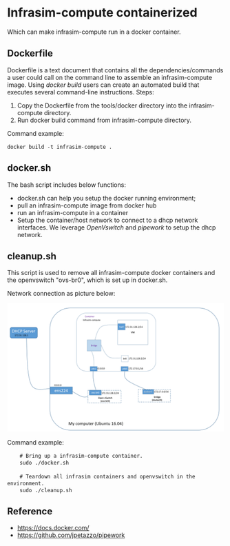 # Infrasim-compute containerized
Which can make infrasim-compute run in a docker container.

## Dockerfile
Dockerfile is a text document that contains all the dependencies/commands a user
could call on the command line to assemble an infrasim-compute image. Using *docker build*
users can create an automated build that executes several command-line instructions.
Steps:
1. Copy the Dockerfile from the tools/docker directory into the infrasim-compute directory.
2. Run docker build command from infrasim-compute directory.

Command example:

    docker build -t infrasim-compute .
## docker.sh
The bash script includes below functions:
 * docker.sh can help you setup the docker running environment;
 * pull an infrasim-compute image from docker hub
 * run an infrasim-compute in a container
 * Setup the container/host network to connect to a dhcp network interfaces. We leverage
 *OpenVswitch* and *pipework* to setup the dhcp network.

## cleanup.sh
This script is used to remove all infrasim-compute docker containers and the openvswitch "ovs-br0",
which is set up in docker.sh.
 
Network connection as picture below:

![container_network](https://github.com/chenge3/pics_for_wiki/blob/master/Infrasim-compute_container_network.jpg)

Command example:

        # Bring up a infrasim-compute container.
        sudo ./docker.sh

        # Teardown all infrasim containers and openvswitch in the environment.
        sudo ./cleanup.sh

## Reference
 - https://docs.docker.com/
 - https://github.com/jpetazzo/pipework





